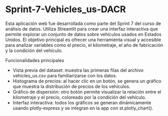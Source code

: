 # Sprint-7-Vehicles_us-DACR
Esta aplicación web fue desarrollada como parte del Sprint 7 del curso de análisis de datos. Utiliza Streamlit para crear una interfaz interactiva que permite explorar un conjunto de datos sobre vehículos usados en Estados Unidos.
El objetivo principal es ofrecer una herramienta visual y accesible para analizar variables como el precio, el kilometraje, el año de fabricación y la condición del vehículo.

Funcionalidades principales
- Vista previa del dataset: muestra las primeras filas del archivo vehicles_us.csv para familiarizarse con los datos.
- Histograma de precios: al hacer clic en un botón, se genera un gráfico que muestra la distribución de precios de los vehículos.
- Gráfico de dispersión: otro botón permite visualizar la relación entre el kilometraje y el precio, coloreado por la condición del vehículo.
- Interfaz interactiva: todos los gráficos se generan dinámicamente usando plotly-express y se integran en la app con st.plotly_chart().

